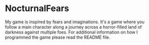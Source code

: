 # NocturnalFears
 My game is inspired by fears and imaginations. It's a game where you follow a main character along a journey across a horror-filled land of darkness against multiple foes. For additional information on how I programmed the game please read the README file.
